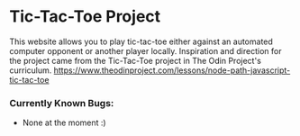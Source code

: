 # Tic-Tac-Toe Project

This website allows you to play tic-tac-toe either against an automated computer opponent or another player locally. Inspiration and direction for the project came from the Tic-Tac-Toe project in The Odin Project's curriculum. https://www.theodinproject.com/lessons/node-path-javascript-tic-tac-toe

### Currently Known Bugs:
- None at the moment  :)







